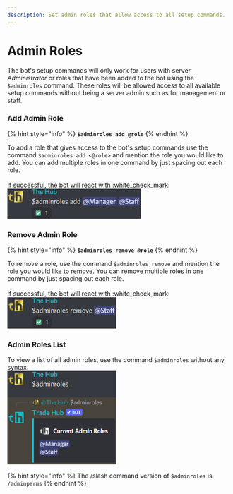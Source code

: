 ```yaml
---
description: Set admin roles that allow access to all setup commands.
---
```


# Admin Roles

The bot's setup commands will only work for users with server _Administrator_ or roles that have been added to the bot using the `$adminroles` command. These roles will be allowed access to all available setup commands without being a server admin such as for management or staff.

### Add Admin Role

{% hint style="info" %}
**`$adminroles add @role`**
{% endhint %}

To add a role that gives access to the bot's setup commands use the command `$adminroles add <@role>` and mention the role you would like to add. You can add multiple roles in one command by just spacing out each role.\
\
If successful, the bot will react with :white\_check\_mark:\
![](<../../.gitbook/assets/image (50).png>)

### Remove Admin Role

{% hint style="info" %}
**`$adminroles remove @role`**
{% endhint %}

To remove a role, use the command `$adminroles remove` and mention the role you would like to remove. You can remove multiple roles in one command by just spacing out each role.\
\
If successful, the bot will react with :white\_check\_mark:\
![](<../../.gitbook/assets/image (59).png>)

### Admin Roles List

To view a list of all admin roles, use the command `$adminroles` without any syntax.\
![](<../../.gitbook/assets/image (14) (1).png>)



{% hint style="info" %}
The /slash command version of `$adminroles` is `/adminperms`
{% endhint %}

